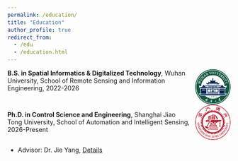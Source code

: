 ```yaml
---
permalink: /education/
title: "Education"
author_profile: true
redirect_from:
  - /edu
  - /education.html
---
```


<img src="../images/whu.png" align="right" width="80" style="margin-left: 10px;">

**B.S. in Spatial Informatics & Digitalized Technology**, Wuhan University, School of Remote Sensing and Information Engineering, 2022-2026

<div style="clear: both;"></div>

<img src="../images/sjtu.png" align="right" width="80" style="margin-left: 10px;">

**Ph.D. in Control Science and Engineering**, Shanghai Jiao Tong University, School of Automation and Intelligent Sensing, 2026-Present

<div style="clear: both;"></div>

- Advisor: Dr. Jie Yang, [Details](http://www.pami.sjtu.edu.cn/jieyang)
